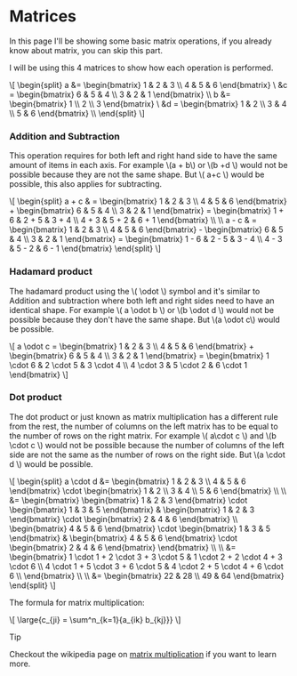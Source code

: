 # Matrices

In this page I'll be showing some basic matrix operations, if you already know about matrix, you can skip this part.

I will be using this 4 matrices to show how each operation is performed.

\\[
\begin{split}
a &= \begin{bmatrix} 1 & 2 & 3 \\\\ 4 & 5 & 6 \end{bmatrix} \\
&c = \begin{bmatrix} 6 & 5 & 4 \\\\ 3 & 2 & 1 \end{bmatrix} \\\\
b &= \begin{bmatrix} 1 \\\\ 2 \\\\ 3 \end{bmatrix} \\
&d = \begin{bmatrix} 1 & 2 \\\\ 3 & 4 \\\\ 5 & 6 \end{bmatrix} \\\\
\end{split}
\\]

### Addition and Subtraction

This operation requires for both left and right hand side to have the same amount of items in each axis.
For example \\(a + b\\) or \\(b +d \\) would not be possible because they are not the same shape. But
\\( a+c \\) would be possible, this also applies for subtracting.

\\[
\begin{split}
a + c & =
\begin{bmatrix} 1 & 2 & 3 \\\\ 4 & 5 & 6 \end{bmatrix} +
\begin{bmatrix} 6 & 5 & 4 \\\\ 3 & 2 & 1 \end{bmatrix} =
\begin{bmatrix} 1 + 6 & 2 + 5 & 3 + 4 \\\\ 4 + 3 & 5 + 2 & 6 + 1 \end{bmatrix} \\\\
\\\\
a - c & =
\begin{bmatrix} 1 & 2 & 3 \\\\ 4 & 5 & 6 \end{bmatrix} -
\begin{bmatrix} 6 & 5 & 4 \\\\ 3 & 2 & 1 \end{bmatrix} =
\begin{bmatrix} 1 - 6 & 2 - 5 & 3 - 4 \\\\ 4 - 3 & 5 - 2 & 6 - 1 \end{bmatrix}
\end{split}
\\]

### Hadamard product

The hadamard product using the \\( \odot \\) symbol and it's similar to Addition and subtraction where both
left and right sides need to have an identical shape. For example \\( a \odot b \\) or \\(b \odot d \\) would
not be possible because they don't have the same shape. But \\(a \odot c\\) would be possible.

\\[
a \odot c =
\begin{bmatrix} 1 & 2 & 3 \\\\ 4 & 5 & 6 \end{bmatrix} +
\begin{bmatrix} 6 & 5 & 4 \\\\ 3 & 2 & 1 \end{bmatrix} =
\begin{bmatrix} 1 \cdot 6 & 2 \cdot 5 & 3 \cdot 4 \\\\ 4 \cdot 3 & 5 \cdot 2 & 6 \cdot 1 \end{bmatrix}
\\]

### Dot product

The dot product or just known as matrix multiplication has a different rule from the rest, the number of columns
on the left matrix has to be equal to the number of rows on the right matrix. For example \\( a\cdot c \\) and
\\(b \cdot c \\) would not be possible because the number of columns of the left side are not the same as the number of
rows on the right side. But \\(a \cdot d \\) would be possible.

\\[
\begin{split}
a \cdot d &= \begin{bmatrix} 1 & 2 & 3 \\\\ 4 & 5 & 6 \end{bmatrix} \cdot
\begin{bmatrix} 1 & 2 \\\\ 3 & 4 \\\\ 5 & 6 \end{bmatrix} \\\\
\\\\
&=
\begin{bmatrix}
\begin{bmatrix} 1 & 2 & 3 \end{bmatrix} \cdot \begin{bmatrix} 1 & 3 & 5 \end{bmatrix} &
\begin{bmatrix} 1 & 2 & 3 \end{bmatrix} \cdot \begin{bmatrix} 2 & 4 & 6 \end{bmatrix} \\\\
\begin{bmatrix} 4 & 5 & 6 \end{bmatrix} \cdot \begin{bmatrix} 1 & 3 & 5 \end{bmatrix} &
\begin{bmatrix} 4 & 5 & 6 \end{bmatrix} \cdot \begin{bmatrix} 2 & 4 & 6 \end{bmatrix}
\end{bmatrix} \\\\
\\\\
&=
\begin{bmatrix}
1 \cdot 1 + 2 \cdot 3 + 3 \cdot 5 & 1 \cdot 2 + 2 \cdot 4 + 3 \cdot 6 \\\\
4 \cdot 1 + 5 \cdot 3 + 6 \cdot 5 & 4 \cdot 2 + 5 \cdot 4 + 6 \cdot 6 \\\\
\end{bmatrix} \\\\
\\\\
&=
\begin{bmatrix}
22 & 28 \\\\
49 & 64
\end{bmatrix}
\end{split}
\\]

The formula for matrix multiplication:

\\[
\large{c_{ji} = \sum^n_{k=1}{a_{ik} b_{kj}}}
\\]

> [!tip]
> Checkout the wikipedia page on [matrix multiplication](https://en.wikipedia.org/wiki/Matrix_multiplication#:~:text=For%20matrix%20multiplication%2C%20the%20number,B%20is%20denoted%20as%20AB.)
> if you want to learn more.
